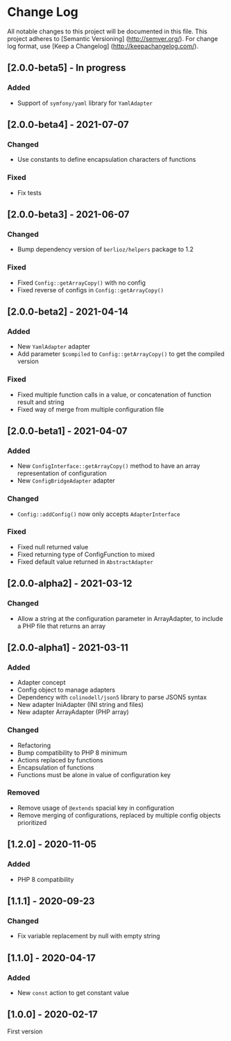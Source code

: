 # Change Log

All notable changes to this project will be documented in this file. This project adheres
to [Semantic Versioning] (http://semver.org/). For change log format,
use [Keep a Changelog] (http://keepachangelog.com/).

## [2.0.0-beta5] - In progress

### Added

- Support of `symfony/yaml` library for `YamlAdapter`

## [2.0.0-beta4] - 2021-07-07

### Changed

- Use constants to define encapsulation characters of functions 

### Fixed

- Fix tests

## [2.0.0-beta3] - 2021-06-07

### Changed

- Bump dependency version of `berlioz/helpers` package to 1.2

### Fixed

- Fixed `Config::getArrayCopy()` with no config
- Fixed reverse of configs in `Config::getArrayCopy()`

## [2.0.0-beta2] - 2021-04-14

### Added

- New `YamlAdapter` adapter
- Add parameter `$compiled` to `Config::getArrayCopy()` to get the compiled version

### Fixed

- Fixed multiple function calls in a value, or concatenation of function result and string
- Fixed way of merge from multiple configuration file

## [2.0.0-beta1] - 2021-04-07

### Added

- New `ConfigInterface::getArrayCopy()` method to have an array representation of configuration
- New `ConfigBridgeAdapter` adapter

### Changed

- `Config::addConfig()` now only accepts `AdapterInterface`

### Fixed

- Fixed null returned value
- Fixed returning type of ConfigFunction to mixed
- Fixed default value returned in `AbstractAdapter`

## [2.0.0-alpha2] - 2021-03-12

### Changed

- Allow a string at the configuration parameter in ArrayAdapter, to include a PHP file that returns an array

## [2.0.0-alpha1] - 2021-03-11

### Added

- Adapter concept
- Config object to manage adapters
- Dependency with `colinodell/json5` library to parse JSON5 syntax
- New adapter IniAdapter (INI string and files)
- New adapter ArrayAdapter (PHP array)

### Changed

- Refactoring
- Bump compatibility to PHP 8 minimum
- Actions replaced by functions
- Encapsulation of functions
- Functions must be alone in value of configuration key

### Removed

- Remove usage of `@extends` spacial key in configuration
- Remove merging of configurations, replaced by multiple config objects prioritized

## [1.2.0] - 2020-11-05

### Added

- PHP 8 compatibility

## [1.1.1] - 2020-09-23

### Changed

- Fix variable replacement by null with empty string

## [1.1.0] - 2020-04-17

### Added

- New `const` action to get constant value

## [1.0.0] - 2020-02-17

First version
